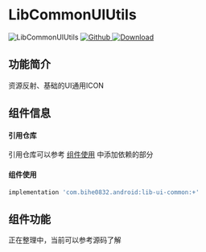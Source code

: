 # LibCommonUIUtils

![LibCommonUIUtils](https://img.shields.io/badge/AndroidAppFactory-LibCommonUIUtils-brightgreen)
[ ![Github](https://img.shields.io/badge/Github-LibCommonUIUtils-brightgreen?style=social) ](https://github.com/bihe0832/AndroidAppFactory/tree/master/LibCommonUIUtils)
[ ![Download](https://api.bintray.com/packages/bihe0832/android/lib-ui-common/images/download.svg) ](https://bintray.com/bihe0832/android/lib-ui-common/_latestVersion)

## 功能简介

资源反射、基础的UI通用ICON

## 组件信息

#### 引用仓库

引用仓库可以参考 [组件使用](./../start.md) 中添加依赖的部分

#### 组件使用

```groovy
implementation 'com.bihe0832.android:lib-ui-common:+'
```

## 组件功能

正在整理中，当前可以参考源码了解
